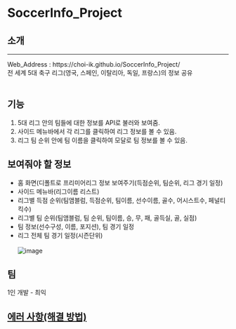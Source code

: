 # SoccerInfo_Project

## 소개
<hr/>
Web_Address : https://choi-ik.github.io/SoccerInfo_Project/ <br/>
전 세계 5대 축구 리그(영국, 스페인, 이탈리아, 독일, 프랑스)의 정보 공유 <br/><br/>

## 기능
1. 5대 리그 안의 팀들에 대한 정보를 API로 불러와 보여줌.
2. 사이드 메뉴바에서 각 리그를 클릭하여 리그 정보를 볼 수 있음. 
3. 리그 팀 순위 안에 팀 이름을 클릭하여 모달로 팀 정보를 볼 수 있음.


## 보여줘야 할 정보
- 홈 화면(디폴트로 프리미어리그 정보 보여주기(득점순위, 팀순위, 리그 경기 일정)
- 사이드 메뉴바(리그이름 리스트)
- 리그별 득점 순위(팀앰블럼, 득점순위, 팀이름, 선수이름, 골수, 어시스트수, 페널티킥수)
- 리그별 팀 순위(팀앰블럼, 팀 순위, 팀이름, 승, 무, 패, 골득실, 골, 실점)
- 팀 정보(선수구성, 이름, 포지션), 팀 경기 일정
- 리그 전체 팀 경기 일정(시즌단위) <br/><br/>
![image](https://user-images.githubusercontent.com/91654577/201321478-33cb5b3c-3fe3-4102-80d7-57f8ededf4ce.png)

## 팀
1인 개발 - 최익

## [에러 사항(해결 방법)](https://www.notion.so/SoccerInfo_Project-344b33d123fc4d87a995c5cadba620cc)
